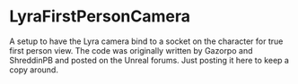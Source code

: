 # LyraFirstPersonCamera
A setup to have the Lyra camera bind to a socket on the character for true first person view. The code was originally written by Gazorpo and ShreddinPB and posted on the Unreal forums. Just posting it here to keep a copy around.
